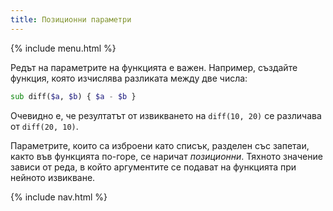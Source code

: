 ```yaml
---
title: Позиционни параметри
---
```


{% include menu.html %}

Редът на параметрите на функцията е важен. Например, създайте функция, която изчислява разликата между две числа:

```raku
sub diff($a, $b) { $a - $b }
```

Очевидно е, че резултатът от извикването на `diff(10, 20)` се различава от `diff(20, 10)`.

Параметрите, които са изброени като списък, разделен със запетаи, както във функцията по-горе, се наричат _позиционни_. Тяхното значение зависи от реда, в който аргументите се подават на функцията при нейното извикване.

{% include nav.html %}
